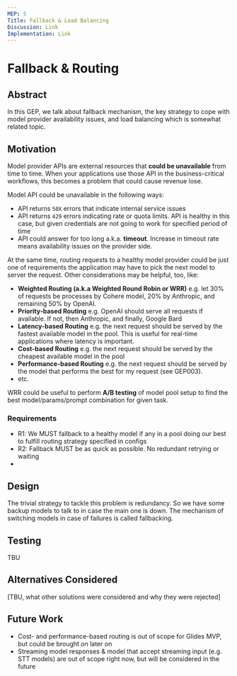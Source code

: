```yaml
---
MEP: 5
Title: Fallback & Load Balancing
Discussion: Link
Implementation: Link
---
```


# Fallback & Routing

## Abstract

In this GEP, we talk about fallback mechanism, the key strategy to cope with model provider availability issues, 
and load balancing which is somewhat related topic.

## Motivation

Model provider APIs are external resources that **could be unavailable** from time to time. 
When your applications use those API in the business-critical workflows, this becomes a problem that could cause revenue lose.

Model API could be unavailable in the following ways:
- API returns `50X` errors that indicate internal service issues
- API returns `429` errors indicating rate or quota limits. API is healthy in this case, but given credentials are not going to work for specified period of time
- API could answer for too long a.k.a. **timeout**. Increase in timeout rate means availability issues on the provider side.

At the same time, routing requests to a healthy model provider could be just one of requirements 
the application may have to pick the next model to server the request. Other considerations may be helpful, too, like:
- **Weighted Routing (a.k.a Weighted Round Robin or WRR)** e.g. let 30% of requests be processes by Cohere model, 20% by Anthropic, and remaining 50% by OpenAI.
- **Priority-based Routing** e.g. OpenAI should serve all requests if available. If not, then Anthropic, and finally, Google Bard
- **Latency-based Routing** e.g. the next request should be served by the fastest available model in the pool. This is useful for real-time applications where latency is important.
- **Cost-based Routing** e.g. the next request should be served by the cheapest available model in the pool
- **Performance-based Routing** e.g. the next request should be served by the model that performs the best for my request (see GEP003).
- etc.

WRR could be useful to perform **A/B testing** of model pool setup to find the best model/params/prompt combination for given task.

### Requirements

- R1: We MUST fallback to a healthy model if any in a pool doing our best to fulfill routing strategy specified in configs
- R2: Fallback MUST be as quick as possible. No redundant retrying or waiting
- 

## Design

The trivial strategy to tackle this problem is redundancy. So we have some backup models to talk to in case the main one is down.
The mechanism of switching models in case of failures is called fallbacking.

## Testing

TBU

## Alternatives Considered

[TBU, what other solutions were considered and why they were rejected]

## Future Work

- Cost- and performance-based routing is out of scope for Glides MVP, but could be brought on later on
- Streaming model responses & model that accept streaming input (e.g. STT models) are out of scope right now, but will be considered in the future 
